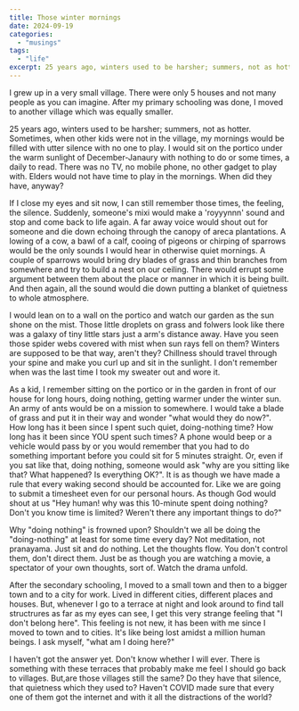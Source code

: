 ```yaml
---
title: Those winter mornings
date: 2024-09-19
categories:
  - "musings"
tags:
  - "life"
excerpt: 25 years ago, winters used to be harsher; summers, not as hotter. Some times, when there was no one to play with, my mornings would be filled with utter silence with almost nothing to do
---
```


I grew up in a very small village. There were only 5 houses and not many people as you can imagine. After my primary schooling was done, I moved to another village which was equally smaller.

25 years ago, winters used to be harsher; summers, not as hotter. Sometimes, when other kids were not in the village, my mornings would be filled with utter silence with no one to play. I would sit on the portico under the warm sunlight of December-Janaury with nothing to do or some times, a daily to read. There was no TV, no mobile phone, no other gadget to play with. Elders would not have time to play in the mornings. When did they have, anyway?

If I close my eyes and sit now, I can still remember those times, the feeling, the silence. Suddenly, someone's mixi would make a 'royyynnn' sound and stop and come back to life again. A far away voice would shout out for someone and die down echoing through the canopy of areca plantations. A lowing of a cow, a bawl of a calf, cooing of pigeons or chirping of sparrows would be the only sounds I would hear in otherwise quiet mornings. A couple of sparrows would bring dry blades of grass and thin branches from somewhere and try to build a nest on our ceiling. There would errupt some argument between them about the place or manner in which it is being built. And then again, all the sound would die down putting a blanket of quietness to whole atmosphere.

I would lean on to a wall on the portico and watch our garden as the sun shone on the mist. Those little droplets on grass and folwers look like there was a galaxy of tiny little stars just a arm's distance away. Have you seen those spider webs covered with mist when sun rays fell on them? Winters are supposed to be that way, aren't they? Chillness should travel through your spine and make you curl up and sit in the sunlight. I don't remember when was the last time I took my sweater out and wore it.

As a kid, I remember sitting on the portico or in the garden in front of our house for long hours, doing nothing, getting warmer under the winter sun. An army of ants would be on a mission to somewhere. I would take a blade of grass and put it in their way and wonder "what would they do now?". How long has it been since I spent such quiet, doing-nothing time? How long has it been since YOU spent such times? A phone would beep or a vehicle would pass by or you would remember that you had to do something important before you could sit for 5 minutes straight. Or, even if you sat like that, doing nothing, someone would ask "why are you sitting like that? What happened? Is everything OK?". It is as though we have made a rule that every waking second should be accounted for. Like we are going to submit a timesheet even for our personal hours. As though God would shout at us "Hey human! why was this 10-minute spent doing nothing? Don't you know time is limited? Weren't there any important things to do?"

Why "doing nothing" is frowned upon? Shouldn't we all be doing the "doing-nothing" at least for some time every day? Not meditation, not pranayama. Just sit and do nothing. Let the thoughts flow. You don't control them, don't direct them. Just be as though you are watching a movie, a spectator of your own thoughts, sort of. Watch the drama unfold.

After the secondary schooling, I moved to a small town and then to a bigger town and to a city for work. Lived in different cities, different places and houses. But, whenever I go to a terrace at night and look around to find tall structrures as far as my eyes can see, I get this very strange feeling that "I don't belong here". This feeling is not new, it has been with me since I moved to town and to cities. It's like being lost amidst a million human beings. I ask myself, "what am I doing here?"

I haven't got the answer yet. Don't know whether I will ever. There is something with these terraces that probably make me feel I should go back to villages. But,are those villages still the same? Do they have that silence, that quietness which they used to? Haven't COVID made sure that every one of them got the internet and with it all the distractions of the world?

